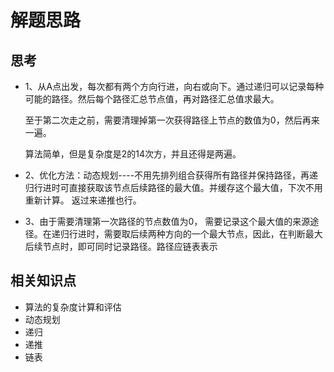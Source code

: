 # 解题思路

## 思考
- 1、从A点出发，每次都有两个方向行进，向右或向下。通过递归可以记录每种可能的路径。然后每个路径汇总节点值，再对路径汇总值求最大。
    
    至于第二次走之前，需要清理掉第一次获得路径上节点的数值为0，然后再来一遍。
    
    算法简单，但是复杂度是2的14次方，并且还得是两遍。

- 2、优化方法：动态规划----不用先排列组合获得所有路径并保持路径，再递归行进时可直接获取该节点后续路径的最大值。并缓存这个最大值，下次不用重新计算。 返过来递推也行。

- 3、由于需要清理第一次路径的节点数值为0， 需要记录这个最大值的来源途径。在递归行进时，需要取后续两种方向的一个最大节点，因此，在判断最大后续节点时，即可同时记录路径。路径应链表表示



## 相关知识点
- 算法的复杂度计算和评估
- 动态规划
- 递归
- 递推
- 链表